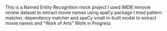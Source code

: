 This is a Named Entity Recognition mock project
I used IMDB mmovie review dataset to extract movie names using spaCy package
I tried pattern matcher, dependency matcher and spaCy small in-built model to extract movie names and "Work of Arts" 
Work in Progress

